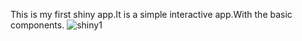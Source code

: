 This is my first shiny app.It is a simple interactive app.With the basic components.
![shiny1](https://user-images.githubusercontent.com/52372365/119054663-b242f200-b9d0-11eb-814d-eebd1396608e.PNG)
